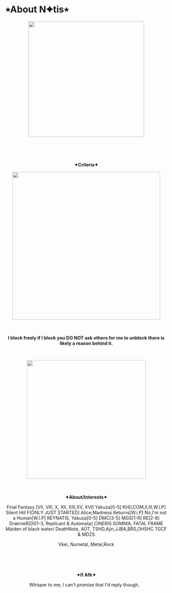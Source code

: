 # ⭒About N✦tis⭒

<p align="center"> <img src=https://raw.githubusercontent.com/NocturnalNatis/Pictures-for-github/refs/heads/main/Untitled61_20251005185047.png?token=GHSAT0AAAAAADKTDNTRI2DE6YVZMKRITYS42HDCQQQ height="360px">
<p align="center"> <img src=https://64.media.tumblr.com/588158f25a83025f9c367a4ed109c862/5983c063df5aee84-54/s1280x1920/f53be16e1c832aeadd1e5faef0200e087eae2b38.pnj height="16px">
<p align="center"><br><br><b> ✦Criteria✦ </b>
<p align="center"> <img src=https://raw.githubusercontent.com/NocturnalNatis/Pictures-for-github/refs/heads/main/Untitled62_20251005190157.png?token=GHSAT0AAAAAADKTDNTROYYRGPHPATXB65BO2HDCSQQ height="460px">
<p align="center"><br><br><b>I block freely if I block you DO NOT ask others for me to unblock there is likely a reason behind it.</b> 
  
<p align="center"> <img src=https://64.media.tumblr.com/588158f25a83025f9c367a4ed109c862/5983c063df5aee84-54/s1280x1920/f53be16e1c832aeadd1e5faef0200e087eae2b38.pnj height="16px">

  <p align="center"> <img src=https://raw.githubusercontent.com/NocturnalNatis/Pictures-for-github/refs/heads/main/Untitled59_20251005183707.png?token=GHSAT0AAAAAADKTDNTRW5L7PY3MRQQKXV7A2HDCUGA height="370px">

<p align="center"><br><br><b> ✦About/Interests✦ </b> 
<p align="center"> Final Fantasy [VII, VIII, X, XII, XIII,XV, XVI] Yakuza[0-5] KH[I,COM,II,III,W.I.P] Silent Hill F[ONLY JUST STARTED] Alice;Madness Returns[W.i.P] No,I'm not a Human[W.I.P] REYNATIS, Yakuza[0-5] DMC[3-5] MGS[1-R] RE[2-8] DraknieR[DG1-3, Replicant & Automata] CINERIS SOMNIA, FATAL FRAME Maiden of black water/ DeathNote, AOT, TSHD,Ajin,JJBA,BRS,OHSHC TGCF & MDZS 
  <p align="center"> Vkei, Numetal, Metal,Rock

  <p align="center"> <img src=https://64.media.tumblr.com/588158f25a83025f9c367a4ed109c862/5983c063df5aee84-54/s1280x1920/f53be16e1c832aeadd1e5faef0200e087eae2b38.pnj height="16px">

<p align="center"><br><br><b> ✦If Afk✦ </b> 
<p align="center"> Whisper to me; I can't promise that I'd reply though.<img src=https://i.ibb.co/85zVJSS/IMG-6378.gif height="12px">


